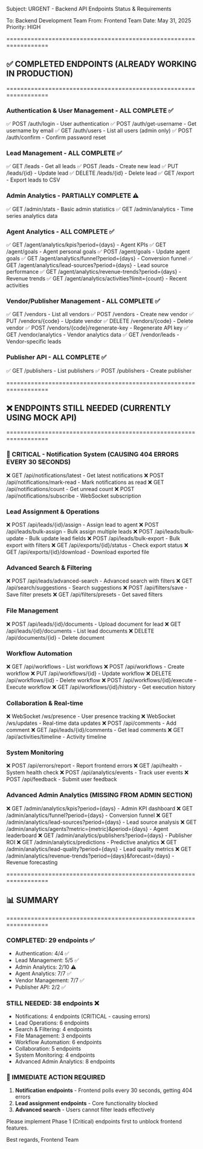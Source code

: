 Subject: URGENT - Backend API Endpoints Status & Requirements

To: Backend Development Team
From: Frontend Team
Date: May 31, 2025
Priority: HIGH

==================================================================
## ✅ COMPLETED ENDPOINTS (ALREADY WORKING IN PRODUCTION)
==================================================================

### Authentication & User Management - ALL COMPLETE ✅
✅ POST /auth/login - User authentication
✅ POST /auth/get-username - Get username by email
✅ GET /auth/users - List all users (admin only)
✅ POST /auth/confirm - Confirm password reset

### Lead Management - ALL COMPLETE ✅
✅ GET /leads - Get all leads
✅ POST /leads - Create new lead
✅ PUT /leads/{id} - Update lead
✅ DELETE /leads/{id} - Delete lead
✅ GET /export - Export leads to CSV

### Admin Analytics - PARTIALLY COMPLETE ⚠️
✅ GET /admin/stats - Basic admin statistics
✅ GET /admin/analytics - Time series analytics data

### Agent Analytics - ALL COMPLETE ✅
✅ GET /agent/analytics/kpis?period={days} - Agent KPIs
✅ GET /agent/goals - Agent personal goals
✅ POST /agent/goals - Update agent goals
✅ GET /agent/analytics/funnel?period={days} - Conversion funnel
✅ GET /agent/analytics/lead-sources?period={days} - Lead source performance
✅ GET /agent/analytics/revenue-trends?period={days} - Revenue trends
✅ GET /agent/analytics/activities?limit={count} - Recent activities

### Vendor/Publisher Management - ALL COMPLETE ✅
✅ GET /vendors - List all vendors
✅ POST /vendors - Create new vendor
✅ PUT /vendors/{code} - Update vendor
✅ DELETE /vendors/{code} - Delete vendor
✅ POST /vendors/{code}/regenerate-key - Regenerate API key
✅ GET /vendor/analytics - Vendor analytics data
✅ GET /vendor/leads - Vendor-specific leads

### Publisher API - ALL COMPLETE ✅
✅ GET /publishers - List publishers
✅ POST /publishers - Create publisher

==================================================================
## ❌ ENDPOINTS STILL NEEDED (CURRENTLY USING MOCK API)
==================================================================

### 🚨 CRITICAL - Notification System (CAUSING 404 ERRORS EVERY 30 SECONDS)
❌ GET /api/notifications/latest - Get latest notifications
❌ POST /api/notifications/mark-read - Mark notifications as read
❌ GET /api/notifications/count - Get unread count
❌ POST /api/notifications/subscribe - WebSocket subscription

### Lead Assignment & Operations
❌ POST /api/leads/{id}/assign - Assign lead to agent
❌ POST /api/leads/bulk-assign - Bulk assign multiple leads
❌ POST /api/leads/bulk-update - Bulk update lead fields
❌ POST /api/leads/bulk-export - Bulk export with filters
❌ GET /api/exports/{id}/status - Check export status
❌ GET /api/exports/{id}/download - Download exported file

### Advanced Search & Filtering
❌ POST /api/leads/advanced-search - Advanced search with filters
❌ GET /api/search/suggestions - Search suggestions
❌ POST /api/filters/save - Save filter presets
❌ GET /api/filters/presets - Get saved filters

### File Management
❌ POST /api/leads/{id}/documents - Upload document for lead
❌ GET /api/leads/{id}/documents - List lead documents
❌ DELETE /api/documents/{id} - Delete document

### Workflow Automation
❌ GET /api/workflows - List workflows
❌ POST /api/workflows - Create workflow
❌ PUT /api/workflows/{id} - Update workflow
❌ DELETE /api/workflows/{id} - Delete workflow
❌ POST /api/workflows/{id}/execute - Execute workflow
❌ GET /api/workflows/{id}/history - Get execution history

### Collaboration & Real-time
❌ WebSocket /ws/presence - User presence tracking
❌ WebSocket /ws/updates - Real-time data updates
❌ POST /api/comments - Add comment
❌ GET /api/leads/{id}/comments - Get lead comments
❌ GET /api/activities/timeline - Activity timeline

### System Monitoring
❌ POST /api/errors/report - Report frontend errors
❌ GET /api/health - System health check
❌ POST /api/analytics/events - Track user events
❌ POST /api/feedback - Submit user feedback

### Advanced Admin Analytics (MISSING FROM ADMIN SECTION)
❌ GET /admin/analytics/kpis?period={days} - Admin KPI dashboard
❌ GET /admin/analytics/funnel?period={days} - Conversion funnel
❌ GET /admin/analytics/lead-sources?period={days} - Lead source analysis
❌ GET /admin/analytics/agents?metric={metric}&period={days} - Agent leaderboard
❌ GET /admin/analytics/publishers?period={days} - Publisher ROI
❌ GET /admin/analytics/predictions - Predictive analytics
❌ GET /admin/analytics/lead-quality?period={days} - Lead quality metrics
❌ GET /admin/analytics/revenue-trends?period={days}&forecast={days} - Revenue forecasting

==================================================================
## 📊 SUMMARY
==================================================================

### COMPLETED: 29 endpoints ✅
- Authentication: 4/4 ✅
- Lead Management: 5/5 ✅
- Admin Analytics: 2/10 ⚠️
- Agent Analytics: 7/7 ✅
- Vendor Management: 7/7 ✅
- Publisher API: 2/2 ✅

### STILL NEEDED: 38 endpoints ❌
- Notifications: 4 endpoints (CRITICAL - causing errors)
- Lead Operations: 6 endpoints
- Search & Filtering: 4 endpoints
- File Management: 3 endpoints
- Workflow Automation: 6 endpoints
- Collaboration: 5 endpoints
- System Monitoring: 4 endpoints
- Advanced Admin Analytics: 8 endpoints

### 🚨 IMMEDIATE ACTION REQUIRED
1. **Notification endpoints** - Frontend polls every 30 seconds, getting 404 errors
2. **Lead assignment endpoints** - Core functionality blocked
3. **Advanced search** - Users cannot filter leads effectively

Please implement Phase 1 (Critical) endpoints first to unblock frontend features.

Best regards,
Frontend Team 